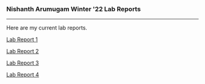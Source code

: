 ### Nishanth Arumugam Winter '22 Lab Reports
---
Here are my current lab reports.

[Lab Report 1](https://nisharu3.github.io/cse15l-lab-reports/lab-report-1-week-2.html)

[Lab Report 2](https://nisharu3.github.io/cse15l-lab-reports/lab-report-2-week-4.html)

[Lab Report 3](https://nisharu3.github.io/cse15l-lab-reports/lab-report-3-week-6.html)

[Lab Report 4](https://nisharu3.github.io/cse15l-lab-reports/lab-report-4-week-8.html)